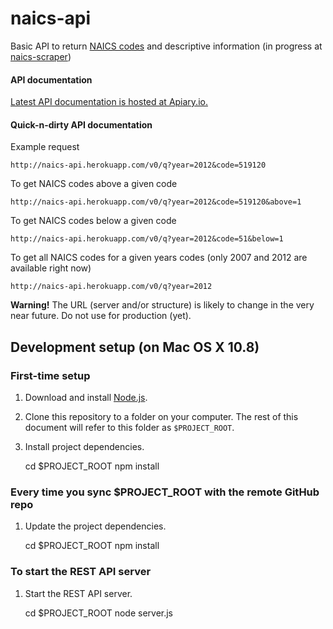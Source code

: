 # naics-api

Basic API to return [NAICS codes](http://www.census.gov/eos/www/naics/) and descriptive information (in progress at [naics-scraper](https://github.com/daguar/naics-scraper/))

#### API documentation

[Latest API documentation is hosted at Apiary.io.](http://docs.naicsapi.apiary.io/)

#### Quick-n-dirty API documentation

Example request

    http://naics-api.herokuapp.com/v0/q?year=2012&code=519120


To get NAICS codes above a given code

    http://naics-api.herokuapp.com/v0/q?year=2012&code=519120&above=1


To get NAICS codes below a given code

    http://naics-api.herokuapp.com/v0/q?year=2012&code=51&below=1


To get all NAICS codes for a given years codes (only 2007 and 2012 are available right now)

    http://naics-api.herokuapp.com/v0/q?year=2012


__Warning!__ The URL (server and/or structure) is likely to change in the very near future. Do not use for production (yet).



## Development setup (on Mac OS X 10.8)

### First-time setup

1) Download and install [Node.js](http://nodejs.org/).

2) Clone this repository to a folder on your computer. The rest of this document will refer to this folder as `$PROJECT_ROOT`.

3) Install project dependencies.

    cd $PROJECT_ROOT
    npm install

### Every time you sync $PROJECT_ROOT with the remote GitHub repo

1) Update the project dependencies.

    cd $PROJECT_ROOT
    npm install

### To start the REST API server

1) Start the REST API server.

    cd $PROJECT_ROOT
    node server.js

